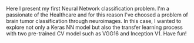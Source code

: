 Here I present my first Neural Network classification problem. I'm a passionate of the Healthcare and for this reason I've choosed a problem of brain tumor classification through neuroimages. In this case, I wanted to explore not only a Keras NN model but also the transfer learning process with two pre-trained CV model such as VGG16 and Inception V1. Have fun!
